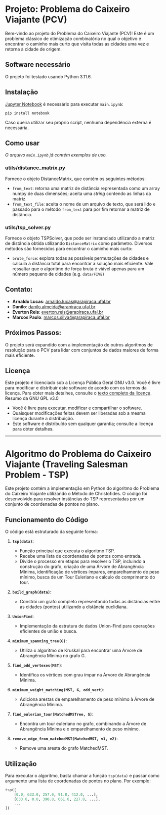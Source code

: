 # Projeto: Problema do Caixeiro Viajante (PCV) 

Bem-vindo ao projeto do Problema do Caixeiro Viajante (PCV)! Este é um problema clássico de otimização combinatória no qual o objetivo é encontrar o caminho mais curto que visita todas as cidades uma vez e retorna à cidade de origem.


## Software necessário

O projeto foi testado usando Python 3.11.6.


## Instalação

[Jupyter Notebook](https://pypi.org/project/notebook/) é necessário para executar `main.ipynb`:
```
pip install notebook
```
Caso queira utilizar seu próprio script, nenhuma dependência externa é necessária.


## Como usar

_O arquivo `main.ipynb` já contém exemplos de uso._

### utils/distance_matrix.py

Fornece o objeto DistanceMatrix, que contém os seguintes métodos:
- `from_text`: retorna uma matriz de distância representada como um array numpy de duas dimensões; aceita uma *string* contendo as linhas da matriz.
- `from_text_file`: aceita o nome de um arquivo de texto, que será lido e passado para o método `from_text` para por fim retornar a matriz de distância.

### utils/tsp_solver.py

Fornece o objeto TSPSolver, que pode ser instanciado utilizando a matriz de distância obtida utilizando `DistanceMatrix` como parâmetro. Diversos métodos são fornecidos para encontrar o caminho mais curto:

- `brute_force`: explora todas as possíveis permutações de cidades e calcula a distância total para encontrar a solução mais eficiente. Vale ressaltar que o algoritmo de força bruta é viável apenas para um número pequeno de cidades (e.g. `data/FIVE`)


## Contato:

- **Arnaldo Lucas**: arnaldo.lucas@arapiraca.ufal.br
- **Danilo**: danilo.almeida@arapiraca.ufal.br
- **Everton Reis**: everton.reis@arapiraca.ufal.br
- **Marcos Paulo**: marcos.silva4@arapiraca.ufal.br


## Próximos Passos:

O projeto será expandido com a implementação de outros algoritmos de resolução para o PCV para lidar com conjuntos de dados maiores de forma mais eficiente.


## Licença

Este projeto é licenciado sob a Licença Pública Geral GNU v3.0. Você é livre para modificar e distribuir este software de acordo com os termos da licença. Para obter mais detalhes, consulte o [texto completo da licença](https://www.gnu.org/licenses/gpl-3.0.html). Resumo da GNU GPL v3.0

- Você é livre para executar, modificar e compartilhar o software.
- Quaisquer modificações feitas devem ser liberadas sob a mesma licença durante a distribuição.
- Este software é distribuído sem qualquer garantia; consulte a licença para obter detalhes.

<hr>

# Algoritmo do Problema do Caixeiro Viajante (Traveling Salesman Problem - TSP)

Este projeto contém a implementação em Python do algoritmo do Problema do Caixeiro Viajante utilizando o Método de Christofides. O código foi desenvolvido para resolver instâncias do TSP representadas por um conjunto de coordenadas de pontos no plano.

## Funcionamento do Código

O código está estruturado da seguinte forma:

1. **`tsp(data)`**:
   - Função principal que executa o algoritmo TSP.
   - Recebe uma lista de coordenadas de pontos como entrada.
   - Divide o processo em etapas para resolver o TSP, incluindo a construção do grafo, criação de uma Árvore de Abrangência Mínima, identificação de vértices ímpares, emparelhamento de peso mínimo, busca de um Tour Euleriano e cálculo do comprimento do tour.

2. **`build_graph(data)`**:
   - Constrói um grafo completo representando todas as distâncias entre as cidades (pontos) utilizando a distância euclidiana.

3. **`UnionFind`**:
   - Implementação da estrutura de dados Union-Find para operações eficientes de união e busca.

4. **`minimum_spanning_tree(G)`**:
   - Utiliza o algoritmo de Kruskal para encontrar uma Árvore de Abrangência Mínima no grafo G.

5. **`find_odd_vertexes(MST)`**:
   - Identifica os vértices com grau ímpar na Árvore de Abrangência Mínima.

6. **`minimum_weight_matching(MST, G, odd_vert)`**:
   - Adiciona arestas de emparelhamento de peso mínimo à Árvore de Abrangência Mínima.

7. **`find_eulerian_tour(MatchedMSTree, G)`**:
   - Encontra um tour euleriano no grafo, combinando a Árvore de Abrangência Mínima e o emparelhamento de peso mínimo.

8. **`remove_edge_from_matchedMST(MatchedMST, v1, v2)`**:
   - Remove uma aresta do grafo MatchedMST.

## Utilização

Para executar o algoritmo, basta chamar a função `tsp(data)` e passar como argumento uma lista de coordenadas de pontos no plano. Por exemplo:

```python
tsp([
    [0.0, 633.0, 257.0, 91.0, 412.0, ...],
    [633.0, 0.0, 390.0, 661.0, 227.0, ...],
    ...
])

